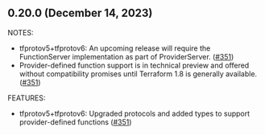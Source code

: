 ## 0.20.0 (December 14, 2023)

NOTES:

* tfprotov5+tfprotov6: An upcoming release will require the FunctionServer implementation as part of ProviderServer. ([#351](https://github.com/hashicorp/terraform-plugin-go/issues/351))
* Provider-defined function support is in technical preview and offered without compatibility promises until Terraform 1.8 is generally available. ([#351](https://github.com/hashicorp/terraform-plugin-go/issues/351))

FEATURES:

* tfprotov5+tfprotov6: Upgraded protocols and added types to support provider-defined functions ([#351](https://github.com/hashicorp/terraform-plugin-go/issues/351))

